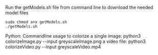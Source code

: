 Run the getModels.sh file from command line to download the needed model files

	sudo chmod a+x getModels.sh
	./getModels.sh

Python:
Commandline usage to colorize 
a single image:
	python3 colorizeImage.py --input greyscaleImage.png
a video file:
	python3 colorizeVideo.py --input greyscaleVideo.mp4
